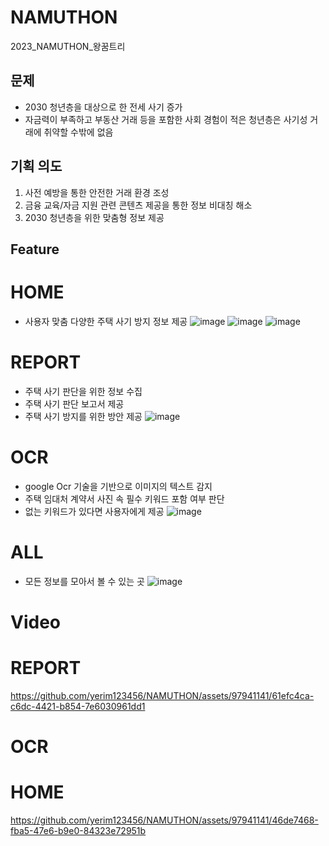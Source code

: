 # NAMUTHON
2023_NAMUTHON_왕꿈트리

## 문제
- 2030 청년층을 대상으로 한 전세 사기 증가
- 자금력이 부족하고 부동산 거래 등을 포함한 사회 경험이 적은 청년층은 사기성 거래에 취약할 수밖에 없음

## 기획 의도
1. 사전 예방을 통한 안전한 거래 환경 조성
2. 금융 교육/자금 지원 관련 콘텐츠 제공을 통한 정보 비대칭 해소  
3. 2030 청년층을 위한 맞춤형 정보 제공
 
## Feature
# HOME
- 사용자 맞춤 다양한 주택 사기 방지 정보 제공
![image](https://github.com/yerim123456/NAMUTHON/assets/97941141/a5d17b15-c33d-4e2e-85e0-0365d00b3262)
![image](https://github.com/yerim123456/NAMUTHON/assets/97941141/c2eb9548-bfde-41ce-bd4b-d897cd25e614)
![image](https://github.com/yerim123456/NAMUTHON/assets/97941141/15627b57-b11c-4edd-a484-96b40f27d009)

# REPORT
- 주택 사기 판단을 위한 정보 수집
- 주택 사기 판단 보고서 제공
- 주택 사기 방지를 위한 방안 제공
![image](https://github.com/yerim123456/NAMUTHON/assets/97941141/1eb5a5b7-d49f-433c-8450-2b7b3180dae6)


# OCR
- google Ocr 기술을 기반으로 이미지의 텍스트 감지
- 주택 임대처 계약서 사진 속 필수 키워드 포함 여부 판단
- 없는 키워드가 있다면 사용자에게 제공
![image](https://github.com/yerim123456/NAMUTHON/assets/97941141/7f1128dd-bcaa-4891-9a4c-828a5e35fe86)


# ALL
- 모든 정보를 모아서 볼 수 있는 곳
![image](https://github.com/yerim123456/NAMUTHON/assets/97941141/af4846ad-585c-457e-89dd-3c5142813017)


# Video
# REPORT


https://github.com/yerim123456/NAMUTHON/assets/97941141/61efc4ca-c6dc-4421-b854-7e6030961dd1



# OCR



# HOME


https://github.com/yerim123456/NAMUTHON/assets/97941141/46de7468-fba5-47e6-b9e0-84323e72951b
